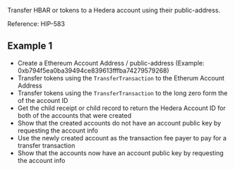 
Transfer HBAR or tokens to a Hedera account using their public-address.

Reference: HIP-583

## Example 1
- Create a Ethereum Account Address / public-address	(Example: 0xb794f5ea0ba39494ce839613fffba74279579268)
- Transfer tokens using the `TransferTransaction` to the Etherum Account Address
- Transfer tokens using the `TransferTransaction` to the long zero form the of the account ID
- Get the child receipt or child record to return the Hedera Account ID for both of the accounts that were created
- Show that the created accounts do not have an account public key by requesting the account info
- Use the newly created account as the transaction fee payer to pay for a transfer transaction
- Show that the accounts now have an account public key by requesting the account info

